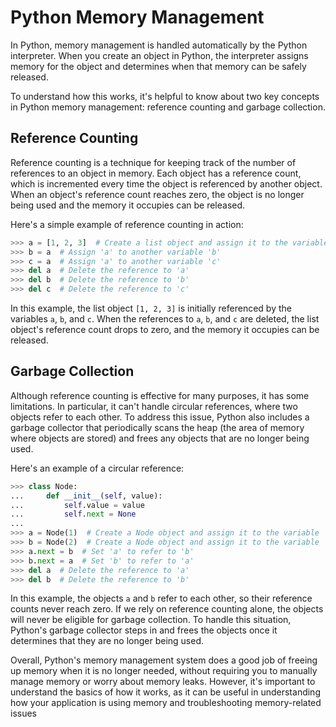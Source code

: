 #  Python Memory Management

In Python, memory management is handled automatically by the Python interpreter. When you create an object in Python, the interpreter assigns memory for the object and determines when that memory can be safely released.

To understand how this works, it's helpful to know about two key concepts in Python memory management: reference counting and garbage collection.

## Reference Counting

Reference counting is a technique for keeping track of the number of references to an object in memory. Each object has a reference count, which is incremented every time the object is referenced by another object. When an object's reference count reaches zero, the object is no longer being used and the memory it occupies can be released.

Here's a simple example of reference counting in action:

```py
>>> a = [1, 2, 3]  # Create a list object and assign it to the variable 'a'
>>> b = a  # Assign 'a' to another variable 'b'
>>> c = a  # Assign 'a' to another variable 'c'
>>> del a  # Delete the reference to 'a'
>>> del b  # Delete the reference to 'b'
>>> del c  # Delete the reference to 'c'
```

In this example, the list object `[1, 2, 3]` is initially referenced by the variables `a`, `b`, and `c`. When the references to `a`, `b`, and `c` are deleted, the list object's reference count drops to zero, and the memory it occupies can be released.

## Garbage Collection

Although reference counting is effective for many purposes, it has some limitations. In particular, it can't handle circular references, where two objects refer to each other. To address this issue, Python also includes a garbage collector that periodically scans the heap (the area of memory where objects are stored) and frees any objects that are no longer being used.

Here's an example of a circular reference:

```py
>>> class Node:
...     def __init__(self, value):
...         self.value = value
...         self.next = None
...
>>> a = Node(1)  # Create a Node object and assign it to the variable 'a'
>>> b = Node(2)  # Create a Node object and assign it to the variable 'b'
>>> a.next = b  # Set 'a' to refer to 'b'
>>> b.next = a  # Set 'b' to refer to 'a'
>>> del a  # Delete the reference to 'a'
>>> del b  # Delete the reference to 'b'
```

In this example, the objects `a` and `b` refer to each other, so their reference counts never reach zero. If we rely on reference counting alone, the objects will never be eligible for garbage collection. To handle this situation, Python's garbage collector steps in and frees the objects once it determines that they are no longer being used.


Overall, Python's memory management system does a good job of freeing up memory when it is no longer needed, without requiring you to manually manage memory or worry about memory leaks. However, it's important to understand the basics of how it works, as it can be useful in understanding how your application is using memory and troubleshooting memory-related issues
